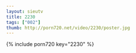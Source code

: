 ```yaml
--- 
layout: sieutv
title: 2230
tags: ["002"]
thumb: http://porn720.net/video/2230/poster.jpg
---
```

{% include porn720 key="2230" %} 
